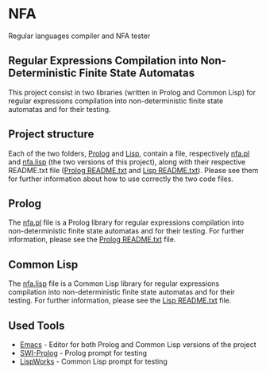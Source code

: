 # NFA
Regular languages compiler and NFA tester

## Regular Expressions Compilation into Non-Deterministic Finite State Automatas
This project consist in two libraries (written in Prolog and Common Lisp) for regular expressions compilation into non-deterministic finite state automatas and for their testing.

## Project structure
Each of the two folders, [Prolog](https://github.com/AndreaTassi98/NFA/tree/master/Prolog) and [Lisp](https://github.com/AndreaTassi98/NFA/tree/master/Lisp), contain a file, respectively [nfa.pl](https://github.com/AndreaTassi98/NFA/blob/master/Prolog/nfa.pl) and [nfa.lisp](https://github.com/AndreaTassi98/NFA/blob/master/Lisp/nfa.lisp) (the two versions of this project), along with their respective README.txt file ([Prolog README.txt](https://github.com/AndreaTassi98/NFA/blob/master/Prolog/README.txt) and [Lisp README.txt](https://github.com/AndreaTassi98/NFA/blob/master/Lisp/README.txt)). Please see them for further information about how to use correctly the two code files.

## Prolog
The [nfa.pl](https://github.com/AndreaTassi98/NFA/blob/master/Prolog/nfa.pl) file is a Prolog library for regular expressions compilation into non-deterministic finite state automatas and for their testing.
For further information, please see the [Prolog README.txt](https://github.com/AndreaTassi98/NFA/blob/master/Prolog/README.txt) file.

## Common Lisp
The [nfa.lisp](https://github.com/AndreaTassi98/NFA/blob/master/Lisp/nfa.lisp) file is a Common Lisp library for regular expressions compilation into non-deterministic finite state automatas and for their testing.
For further information, please see the [Lisp README.txt](https://github.com/AndreaTassi98/NFA/blob/master/Lisp/README.txt) file.

## Used Tools
* [Emacs](https://www.gnu.org/software/emacs/) - Editor for both Prolog and Common Lisp versions of the project
* [SWI-Prolog](https://www.swi-prolog.org/) - Prolog prompt for testing
* [LispWorks](http://www.lispworks.com/) - Common Lisp prompt for testing
